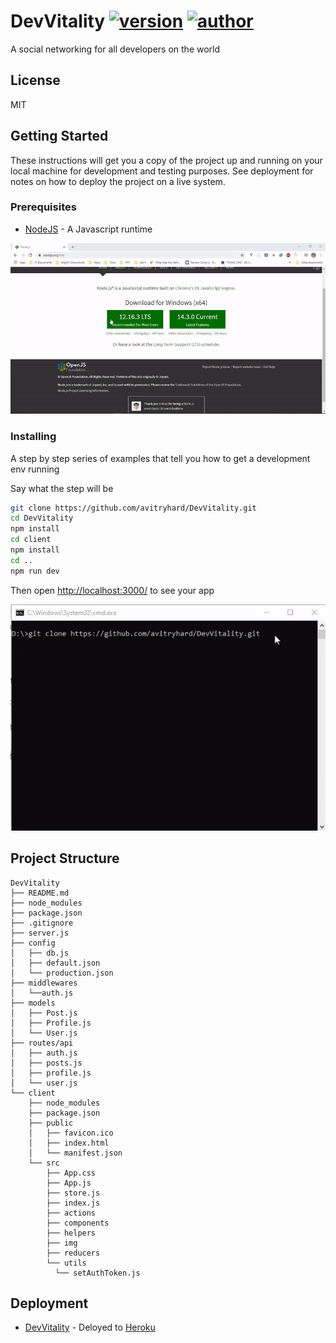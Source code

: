 # DevVitality  [![version](https://img.shields.io/badge/version-v1.0.0-blue)](https://devvitality.herokuapp.com/) [![author](https://img.shields.io/badge/author-avitryhard-blueviolet)](https://github.com/avitryhard)
A social networking for all developers on the world

## License

MIT

## Getting Started

These instructions will get you a copy of the project up and running on your local machine for development and testing purposes. See deployment for notes on how to deploy the project on a live system.

### Prerequisites

* [NodeJS](https://nodejs.org) - A Javascript runtime

<p align='center'>
  <img src='https://github.com/avitryhard/DevVitality/blob/readme/install-nodejs.gif' alt='Installing NodeJS'>
</p>

### Installing

A step by step series of examples that tell you how to get a development env running

Say what the step will be

```sh
git clone https://github.com/avitryhard/DevVitality.git
cd DevVitality
npm install
cd client
npm install
cd ..
npm run dev
```
Then open [http://localhost:3000/](http://localhost:3000/) to see your app

<p align='center'>
  <img src='https://github.com/avitryhard/DevVitality/blob/readme/install-app.gif' alt='Installing NodeJS'>
</p>

## Project Structure

```
DevVitality
├── README.md
├── node_modules
├── package.json
├── .gitignore
├── server.js
├── config
│   ├── db.js
│   ├── default.json
│   └── production.json
├── middlewares
│   └──auth.js
├── models
│   ├── Post.js
│   ├── Profile.js
│   └── User.js
├── routes/api
│   ├── auth.js
│   ├── posts.js
│   ├── profile.js
│   └── user.js
└── client
    ├── node_modules
    ├── package.json
    ├── public
    │   ├── favicon.ico
    │   ├── index.html
    │   └── manifest.json
    └── src
        ├── App.css
        ├── App.js
        ├── store.js
        ├── index.js
        ├── actions
        ├── components
        ├── helpers
        ├── img
        ├── reducers
        └── utils
          └── setAuthToken.js
```

## Deployment

* [DevVitality](https://devvitality.herokuapp.com) - Deloyed to [Heroku](https://www.heroku.com/)
